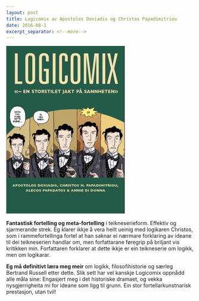 ```yaml
---
layout: post
title: Logicomix av Apostolos Doxiadis og Christos Papadimitriou
date: 2016-08-1
excerpt_separator: <!--more-->
---
```


![Omslaget til Logicomix viser fem ruter frå ein teikneserie Bertrand Russell med teksten «Og da kan vi med rette spørre … vil den inneh- ?!»](/images/logicomix.jpg)

**Fantastisk fortelling og meta-fortelling** i teikneserieform. Effektiv og sjarmerande strek. Eg klarer ikkje å vera heilt ueinig med logikaren Christos, som i rammefortellinga fortel at han saknar ei nærmare forklaring av ideane til dei teikneserien handlar om, men forfattarane føregrip på briljant vis kritikken min. Forfattaren forklarer at dette ikkje er ein teikneserie om logikk, men om logikarar.

<!--more-->

**Eg må definitivt læra meg meir** om logikk, filosofihistorie og særleg Bertrand Russell etter dette. Slik sett har vel kanskje Logicomix oppnådd alle måla sine: Engasjert meg i det historiske dramaet, og vekka nysgjerrigheita mi for ideane som ligg til grunn. Ein stor fortellarkunstnarisk prestasjon, utan tvil!